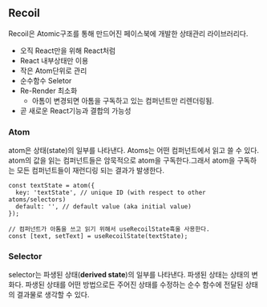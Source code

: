## Recoil

Recoil은 Atomic구조를 통해 만드어진 페이스북에 개발한 상태관리 라이브러리다.

- 오직 React만을 위해 React처럼 
- React 내부상태만 이용
- 작은 Atom단위로 관리
- 순수함수 Seletor
- Re-Render 최소화
  - 아톰이 변경되면 아톰을 구독하고 있는 컴퍼넌트만 리렌더링됨.
- 곧 새로운 React기능과 결합의 가능성



### Atom

atom은 상태(state)의 일부를 나타낸다. Atoms는 어떤 컴퍼넌트에서 읽고 쓸 수 있다. atom의 값을 읽는 컴퍼넌트들은 암묵적으로 atom을 구독한다.그래서 atom을 구독하는 모든 컴퍼넌트들이 재런디링 되는 결과가 발생한다.

```tsx
const textState = atom({
  key: 'textState', // unique ID (with respect to other atoms/selectors)
  default: '', // default value (aka initial value)
});

// 컴퍼넌트가 아톰을 쓰고 읽기 위해서 useRecoilState휵울 사용한다.
const [text, setText] = useRecoilState(textState);
```

### Selector

selector는 파생된 상태(**derived state**)의 일부를 나타낸다. 파생된 상태는 상태의 변화다. 파생된 상태를 어떤 방법으로든 주어진 상태를 수정하는 순수 함수에 전달된 상태의 결과물로 생각할 수 있다.